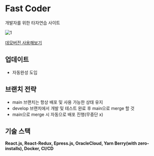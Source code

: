 # Fast Coder
개발자를 위한 타자연습 사이트

![1](https://i.imgur.com/l87DvjT.gif)  

[데모버전 사용해보기](http://144.24.64.251/)


## 업데이트
- 자동완성 도입
## 브랜치 전략
- main 브랜치는 항상 배포 및 사용 가능한 상태 유지
- develop 브랜치에서 개발 및 테스트 완료 후 main으로 merge 할 것
- main으로  merge 시 자동으로 배포 진행(무중단 x)

## 기술 스택
**React.js, React-Redux, Epress.js, OracleCloud, Yarn Berry(with zero-installs), Docker, CI/CD**